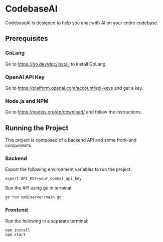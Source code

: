 # CodebaseAI

CodebaseAI is designed to help you chat with AI on your entire codebase.

## Prerequisites

### GoLang

Go to https://go.dev/doc/install to install GoLang.

### OpenAI API Key

Go to https://platform.openai.com/account/api-keys and get a key.

### Node.js and NPM

Go to https://nodejs.org/en/download/ and follow the instructions.

## Running the Project

This project is composed of a backend API and some front-end components.

### Backend

Export the following environment variables to run the project:

```shell
export API_KEY=your_openai_api_key
```

Run the API using go in terminal:

```shell
go run cmd/server/main.go
```

### Frontend

Run the following in a separate terminal:

```shell
npm install
npm start
```
